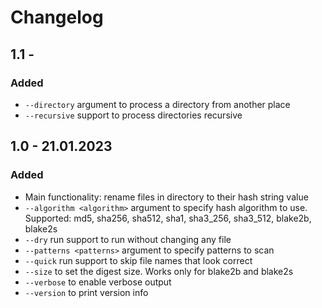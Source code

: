 # Changelog

## 1.1 - <date>

### Added
- `--directory` argument to process a directory from another place  
- `--recursive` support to process directories recursive 

## 1.0 - 21.01.2023

### Added
- Main functionality: rename files in directory to their hash string value
- `--algorithm <algorithm>` argument to specify hash algorithm to use. Supported: md5, sha256, sha512, sha1, sha3_256, sha3_512, blake2b, blake2s 
- `--dry` run support to run without changing any file
- `--patterns <patterns>` argument to specify patterns to scan
- `--quick` run support to skip file names that look correct 
- `--size` to set the digest size. Works only for blake2b and blake2s 
- `--verbose` to enable verbose output 
- `--version` to print version info